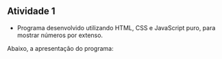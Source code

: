## Atividade 1 

- Programa desenvolvido utilizando HTML, CSS e JavaScript puro, para mostrar
números por extenso.

Abaixo, a apresentação do programa:
